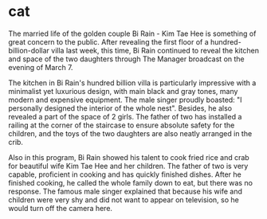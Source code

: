 # cat

The married life of the golden couple Bi Rain - Kim Tae Hee is something of great concern to the public. After revealing the first floor of a hundred-billion-dollar villa last week, this time, Bi Rain continued to reveal the kitchen and space of the two daughters through The Manager broadcast on the evening of March 7.

The kitchen in Bi Rain's hundred billion villa is particularly impressive with a minimalist yet luxurious design, with main black and gray tones, many modern and expensive equipment. The male singer proudly boasted: "I personally designed the interior of the whole nest". Besides, he also revealed a part of the space of 2 girls. The father of two has installed a railing at the corner of the staircase to ensure absolute safety for the children, and the toys of the two daughters are also neatly arranged in the crib.

Also in this program, Bi Rain showed his talent to cook fried rice and crab for beautiful wife Kim Tae Hee and her children. The father of two is very capable, proficient in cooking and has quickly finished dishes. After he finished cooking, he called the whole family down to eat, but there was no response. The famous male singer explained that because his wife and children were very shy and did not want to appear on television, so he would turn off the camera here.
